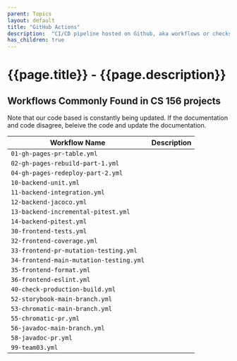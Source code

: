 ```yaml
---
parent: Topics
layout: default
title: "GitHub Actions"
description:  "CI/CD pipeline hosted on Github, aka workflows or checks"
has_children: true
---
```


# {{page.title}} - {{page.description}}

## Workflows Commonly Found in CS 156 projects

Note that our code based is constantly being updated.  If the documentation and code disagree, beleive the code and update the documentation.

| Workflow Name | Description | 
|---------------|-|
|`01-gh-pages-pr-table.yml`|  |
|`02-gh-pages-rebuild-part-1.yml`|  |
|`04-gh-pages-redeploy-part-2.yml`|  |
|`10-backend-unit.yml`|  |
|`11-backend-integration.yml`|  |
|`12-backend-jacoco.yml`|  |
|`13-backend-incremental-pitest.yml`|  |
|`14-backend-pitest.yml`|  |
|`30-frontend-tests.yml`|  |
|`32-frontend-coverage.yml`|  |
|`33-frontend-pr-mutation-testing.yml`|  |
|`34-frontend-main-mutation-testing.yml`|  |
|`35-frontend-format.yml`|  |
|`36-frontend-eslint.yml`|  |
|`40-check-production-build.yml`|  |
|`52-storybook-main-branch.yml`|  |
|`53-chromatic-main-branch.yml`|  |
|`55-chromatic-pr.yml`|  |
|`56-javadoc-main-branch.yml`|  |
|`58-javadoc-pr.yml`| |
|`99-team03.yml`| |
